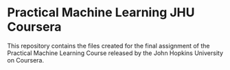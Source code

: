 # Practical Machine Learning JHU Coursera

This repository contains the files created for the final assignment of the Practical Machine Learning Course released by the John Hopkins University on Coursera.
